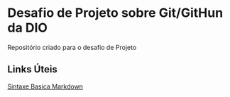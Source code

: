 # Desafio de Projeto sobre Git/GitHun da DIO
Repositório criado para o desafio de Projeto

## Links Úteis
[Sintaxe Basica Markdown](https://www.markdownguide.org/basic-syntax/)

